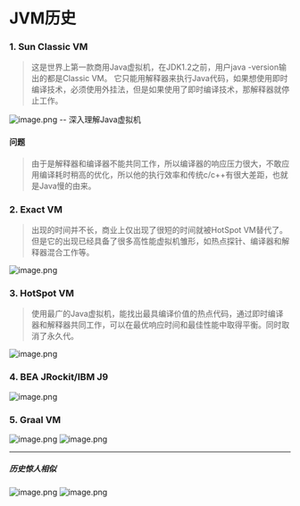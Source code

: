 # JVM历史

### 1. Sun Classic VM
> 这是世界上第一款商用Java虚拟机，在JDK1.2之前，用户java -version输出的都是Classic VM。
> 它只能用解释器来执行Java代码，如果想使用即时编译技术，必须使用外挂法，但是如果使用了即时编译技术，那解释器就停止工作。

![image.png](/images/jvm1.png)
-- 深入理解Java虚拟机

#### 问题
> 由于是解释器和编译器不能共同工作，所以编译器的响应压力很大，不敢应用编译耗时稍高的优化，所以他的执行效率和传统c/c++有很大差距，也就是Java慢的由来。


### 2. Exact VM
> 出现的时间并不长，商业上仅出现了很短的时间就被HotSpot VM替代了。但是它的出现已经具备了很多高性能虚拟机雏形，如热点探针、编译器和解释器混合工作等。

![image.png](/images/jvm2.png)

### 3. HotSpot VM
> 使用最广的Java虚拟机，能找出最具编译价值的热点代码，通过即时编译器和解释器共同工作，可以在最优响应时间和最佳性能中取得平衡。同时取消了永久代。

![image.png](/images/jvm3.png)
### 4. BEA JRockit/IBM J9
![image.png](/images/jvm4.png)
### 5. Graal VM
![image.png](/images/jvm5.png)
![image.png](/images/jvm6.png)

---


##### 历史惊人相似
![image.png](/images/jvm7.png)
![image.png](/images/jvm8.png)